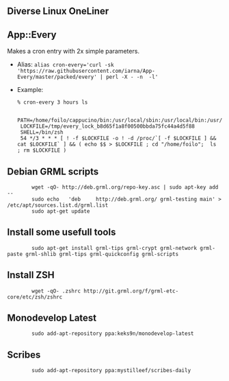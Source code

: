 Diverse Linux OneLiner
---------------------------------


App::Every
---------------------------------
Makes a cron entry with 2x simple parameters.

* Alias: `alias cron-every='curl -sk 'https://raw.githubusercontent.com/iarna/App-Every/master/packed/every' | perl -X - -n  -l'`

*  Example:

    `% cron-every 3 hours ls`


        PATH=/home/foilo/cappucino/bin:/usr/local/sbin:/usr/local/bin:/usr/sbin:/usr/bin:/sbin:/bin:/usr/games:/usr/local/games:/home/foilo/.rvm/bin
        LOCKFILE=/tmp/every_lock_b8d65f1a8f00500bbda75fc44a4d5f88
        SHELL=/bin/zsh
        54 */3 * * * [ ! -f $LOCKFILE -o ! -d /proc/`[ -f $LOCKFILE ] && cat $LOCKFILE` ] && ( echo $$ > $LOCKFILE ; cd "/home/foilo";  ls  ; rm $LOCKFILE )


Debian GRML scripts
---------------------------------

            wget -qO- http://deb.grml.org/repo-key.asc | sudo apt-key add --    
            sudo echo   'deb     http://deb.grml.org/ grml-testing main' > /etc/apt/sources.list.d/grml.list
            sudo apt-get update 

Install some usefull tools
---------------------------------

            sudo apt-get install grml-tips grml-crypt grml-network grml-paste grml-shlib grml-tips grml-quickconfig grml-scripts
            
Install ZSH
---------------------------------

            wget -qO- .zshrc http://git.grml.org/f/grml-etc-core/etc/zsh/zshrc


Monodevelop Latest
---------------------------------

            sudo add-apt-repository ppa:keks9n/monodevelop-latest
            
Scribes
---------------------------------

            sudo add-apt-repository ppa:mystilleef/scribes-daily
